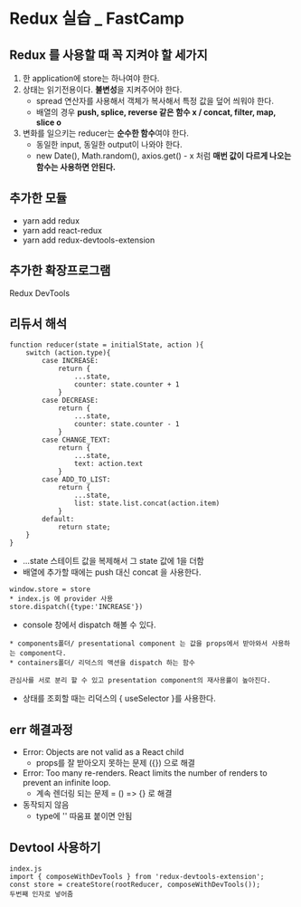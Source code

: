 # Redux 실습 _ FastCamp

## Redux 를 사용할 때 꼭 지켜야 할 세가지
1. 한 application에 store는 하나여야 한다. 
2. 상태는 읽기전용이다. **불변성**을 지켜주어야 한다.
    * spread 연산자를 사용해서 객체가 복사해서 특정 값을 덮어 씌워야 한다.
    * 배열의 경우 **push, splice, reverse 같은 함수 x / concat, filter, map, slice o**
3. 변화를 일으키는 reducer는 **순수한 함수**여야 한다.
    * 동일한 input, 동일한 output이 나와야 한다. 
    * new Date(), Math.random(), axios.get() - x 처럼 **매번 값이 다르게 나오는 함수는 사용하면 안된다.**
    
## 추가한 모듈
* yarn add redux
* yarn add react-redux
* yarn add redux-devtools-extension

## 추가한 확장프로그램
Redux DevTools

## 리듀서 해석
```
function reducer(state = initialState, action ){
    switch (action.type){
        case INCREASE:
            return {
                ...state,
                counter: state.counter + 1
            }
        case DECREASE:
            return {
                ...state,
                counter: state.counter - 1
            }
        case CHANGE_TEXT:
            return {
                ...state,
                text: action.text
            }
        case ADD_TO_LIST:
            return {
                ...state,
                list: state.list.concat(action.item)
            }
        default:
            return state;
    }
}
```
* ...state 스테이트 값을 복제해서 그 state 값에 1을 더함
* 배열에 추가할 때에는 push 대신 concat 을 사용한다.

```
window.store = store
* index.js 에 provider 사용
store.dispatch({type:'INCREASE'})
```
* console 창에서 dispatch 해볼 수 있다. 

```
* components폴더/ presentational component 는 값을 props에서 받아와서 사용하는 component다.
* containers폴더/ 리덕스의 액션을 dispatch 하는 함수

관심사를 서로 분리 할 수 있고 presentation component의 재사용률이 높아진다.
```
 

* 상태를 조회할 때는 리덕스의 { useSelector }를 사용한다.

## err 해결과정
* Error: Objects are not valid as a React child
    * props를 잘 받아오지 못하는 문제 ({}) 으로 해결
* Error: Too many re-renders. React limits the number of renders to prevent an infinite loop.
    * 계속 렌더링 되는 문제  = () => {} 로 해결
* 동작되지 않음
    * type에 '' 따움표 붙이면 안됨
    
## Devtool 사용하기 
```
index.js
import { composeWithDevTools } from 'redux-devtools-extension';
const store = createStore(rootReducer, composeWithDevTools());
두번째 인자로 넣어줌
```